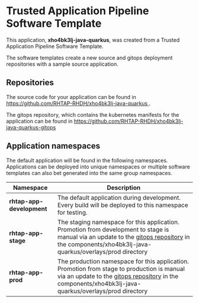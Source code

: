# Trusted Application Pipeline Software Template

This application, **xho4bk3lj-java-quarkus**, was created from a Trusted Application Pipeline Software Template.

The software templates create a new source and gitops deployment repositories with a sample source application. 

## Repositories

The source code for your application can be found in [https://github.com/RHTAP-RHDH/xho4bk3lj-java-quarkus ](https://github.com/RHTAP-RHDH/xho4bk3lj-java-quarkus ).
 
The gitops repository, which contains the kubernetes manifests for the application can be found in 
[https://github.com/RHTAP-RHDH/xho4bk3lj-java-quarkus-gitops ](https://github.com/RHTAP-RHDH/xho4bk3lj-java-quarkus-gitops ) 

## Application namespaces 

The default application will be found in the following namespaces. Applications can be deployed into unique namespaces or multiple software templates can also bet generated into the same group namespaces.  

|  Namespace   |  Description   |  
| -------- | -------- |   
| **rhtap-app-development** | The default application during development. Every build will be deployed to this namespace for testing. | 
| **rhtap-app-stage** | The staging namespace for this application. Promotion from development to stage is manual via an update to the [gitops repository](https://github.com/RHTAP-RHDH/xho4bk3lj-java-quarkus-gitops ) in the components/xho4bk3lj-java-quarkus/overlays/prod directory |  
| **rhtap-app-prod** | The production namespace for this application. Promotion from stage to production is manual via an update to the [gitops repository](https://github.com/RHTAP-RHDH/xho4bk3lj-java-quarkus-gitops ) in the components/xho4bk3lj-java-quarkus/overlays/prod directory | 